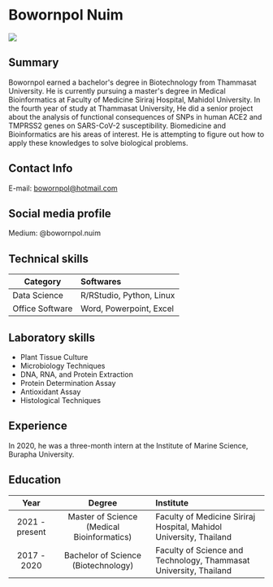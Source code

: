 # Bowornpol Nuim
![](bowornpol.jpg)

## Summary
Bowornpol earned a bachelor's degree in Biotechnology from Thammasat University. He is currently pursuing a master's degree in Medical Bioinformatics at Faculty of Medicine Siriraj Hospital, Mahidol University. In the fourth year of study at Thammasat  University, He did a senior project about the analysis of functional consequences of SNPs in human ACE2 and TMPRSS2 genes on SARS-CoV-2 susceptibility. Biomedicine and Bioinformatics are his areas of interest. He is attempting to figure out how to apply these knowledges to solve biological problems.

## Contact Info

E-mail: bowornpol@hotmail.com

## Social media profile

Medium: @bowornpol.nuim

## Technical skills

| Category | Softwares |
|----------|:----------|
|Data Science| R/RStudio, Python, Linux|
|Office Software| Word, Powerpoint, Excel|

## Laboratory skills
- Plant Tissue Culture
- Microbiology Techniques
- DNA, RNA, and Protein Extraction
- Protein Determination Assay
- Antioxidant Assay
- Histological Techniques

## Experience
In 2020, he was a three-month intern at the Institute of Marine Science, Burapha University.

## Education

| Year | Degree | Institute |
|:---------:|:---------:|:-----------|
| 2021 - present | Master of Science (Medical Bioinformatics) | Faculty of Medicine Siriraj Hospital, Mahidol University, Thailand |
| 2017 - 2020 | Bachelor of Science (Biotechnology) | Faculty of Science and Technology, Thammasat University, Thailand |

